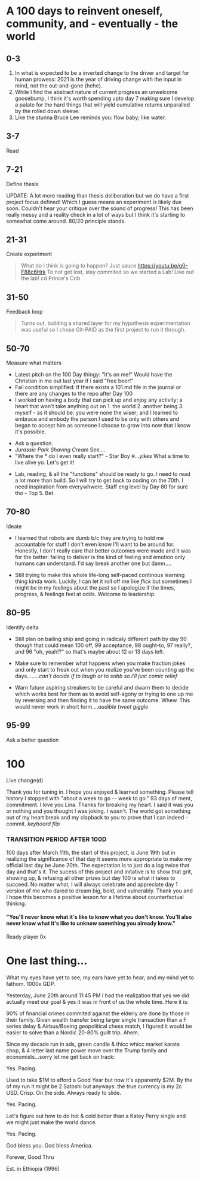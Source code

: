 # A 100 days to reinvent oneself, community, and - eventually - the world

## 0-3
1. In what is expected to be a inverted change to the driver and target for human prowess: 2021 is the year of driving change with the input in mind, not the out-and-gone (hehe).
2. While I find the abstract nature of current progress an unwelcome goosebump, I think it's worth spending upto day 7 making sure I develop a palate for the hard things that will yield cumulative returns unparalled by the rolled down sleeve.
3. Like the stunna Bruce Lee reminds you: flow baby; like water.

## 3-7
Read

## 7-21
Define thesis

UPDATE: A lot more reading than thesis deliberation but we do have a first project focus defined! Which I guess means an experiment is likely due soon. Couldn't hear your critique over the sound of progress! This has been really messy and a reality check in a lot of ways but I think it's starting to somewhat come around. 80/20 principle stands. 

## 21-31
Create experiment
> What do I think is going to happen? Just sauce https://youtu.be/g0-F88c6Hrk To not get lost, stay commited so we started a Lab! Live out the lab! cd Prince's Crib

## 31-50
Feedback loop
> Turns out, building a shared layer for my hypothesis experimentation was useful so I chose Git-PAID as the first project to run it through.

## 50-70
Measure what matters
+ Latest pitch on the 100 Day thingy: "It's on me!" Would have the Christian in me out last year if i said "free beer!"
+ Fail condition simplified: If there exists a 101.md file in the journal or there are any changes to the repo after Day 100
+ I worked on having a body that can pick up and enjoy any activity; a heart that won't take anything out on 1. the world 2. another being 3. myself - as it should be: you were none the wiser; and I learned to embrace and embody the person I used to be only with others and began to accept him as someone I choose to grow into now that I know it's possible.
- Ask a question.
- *Jurassic Park Shaving Cream* See....
- "Where the * do I even really start?" - Star Boy #...*yikes* What a time to live alive yo. Let's get it!

* Lab, reading, & all the "functions" should be ready to go. I need to read a lot more than build. So I will try to get back to coding on the 70th. I need inspiration from everywhwere. Staff eng level by Day 80 for sure tho - Top 5. Bet.
## 70-80
Ideate
- I learned that robots are dumb b/c they are trying to hold me accountable for stuff I don't even know I'll want to be around for. Honestly, I don't really care that better outcomes were made and it was for the better: failing to deliver is the kind of feeling and emotion only humans can understand. I'd say break another one but damn....
+ Still trying to make this whole life-long self-paced continous learning thing kinda work. Luckily, I can let it roll off me like *flick* but sometimes I might be in my feelings about the past so I apologize if the times, progress, & feelings feel at odds. Welcome to leadership.

## 80-95
Identify delta
+ Still plan on bailing ship and going in radicaly different path by day 90 though that could mean 100 off, 99 acceptance, 98 ought-to, 97 really?, and 96 "oh, yeah!?" so that's maybe about 12 or 13 days left.
- Make sure to remember what happens when you make fraction jokes and only start to freak out when you realize you've been counting up the days........*can't decide if to laugh or to sobb so i'll just comic relief*
+ Warn future aspiring streakers to be careful and dwarn them to decide which works best for them as to avoid self-agony or trying to one up me by reversing and then finding it to have the same outcome. Whew. This would never work in short form....*audible tweet giggle*

## 95-99
Ask a better question

# 100
Live change(d)

Thank you for tuning in. I hope you enjoyed & learned something. Please tell history I stopped with "about a week to go -- week to go." 93 days of ment, commitment. I love you Lina. Thanks for breaking my heart. I said it was you or nothing and you thought I was joking. I wasn't. The world got something out of my heart break and my clapback to you to prove that I can indeed - commit. *keyboard flip*

### TRANSITION PERIOD AFTER 100D
100 days after March 11th, the start of this project, is June 19th but in realizing the significance of that day it seems more appropriate to make my official last day be June 20th. The expectation is to just do a log twice that day and that's it. The sucess of this project and initative is to show that grit, showing up, & refusing all other prizes but day 100 is what it takes to succeed. No matter what, I will always celebrate and appreciate day 1 version of me who dared to dream big, bold, and vulnerably. Thank you and I hope this becomes a positive lesson for a lifetime about counterfactual thinkng.

#### "You'll never know what it's like to know what you don't know. You'll also never know what it's like to unknow something you already know."
Ready player 0x

# One last thing...

What my eyes have yet to see; my ears have yet to hear; and my mind yet to fathom. 1000x GDP.

Yesterday, June 20th around 11:45 PM I had the realization that yes we did actually meet our goal & yes it was in front of us the whole time. Here it is:

90% of financial crimes commited against the elderly are done by those in their family. Given wealth transfer being larger single transaction than a F series delay & Airbus/Boeing geopolitical chess match, I figured it would be easier to solve than a Nordic 20-80% guilt trip. Ahem.

Since my decade run in ads, green candle & thicc whicc market karate chop, & 4 letter last name power move over the Trump family and economists...sorry let me get back on track:

Yes. Pacing.

Used to take $1M to afford a Good Year but now it's apparently $2M. By the of my run it might be 2 Satoshi but anyways: the true currency is my 2c USD. Crisp. On the side. Always ready to slide.

Yes. Pacing.

Let's figure out how to do hot & cold better than a Katey Perry single and we might just make the world dance.

Yes. Pacing.

God bless you. God bless America.


Forever,
Good Thru

Est. in Ethiopia (1996)
